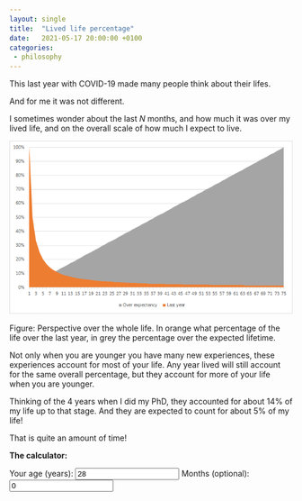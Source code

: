 ```yaml
---
layout: single
title:  "Lived life percentage"
date:   2021-05-17 20:00:00 +0100
categories: 
 - philosophy
---
```

This last year with COVID-19 made many people think about their lifes.

And for me it was not different.

I sometimes wonder about the last *N* months, and how much it was over my lived life, and on the overall scale of how much I expect to live.

![overall perspective chart](/assets/2021-05-17-life-percent/20210517_figure_overall_last_year.png)

Figure: Perspective over the whole life. In orange what percentage of the life over the last year, in grey the percentage over the expected lifetime.

Not only when you are younger you have many new experiences, these experiences account for most of your life. 
Any year lived will still account for the same overall percentage, but they account for more of your life when you are younger.

Thinking of the 4 years when I did my PhD, they accounted for about 14% of my life up to that stage.
And they are expected to count for about 5% of my life!

That is quite an amount of time!

**The calculator:**
<form>
	<div style="float:left;">
		<label for="age_years">Your age (years):</label>
		<input type="number" id="age_years" name="age_years" value="28" onchange="update_model()">
		<label for="age_months">Months (optional):</label>
		<input type="number" id="age_months" name="age_months" value="0" onchange="update_model()">
	</div>
	
	<div style="float:right;">
		<label for="period_years">Period of interest (years):</label>
		<input type="number" id="period_years" name="period_years" value="4" onchange="update_model()">
		<label for="period_months">Months (optional):</label>
		<input type="number" id="period_months" name="period_months" value="0" onchange="update_model()">
	</div>
	<div style="clear:both;">&nbsp;</div>
		
	<div style="float:left;">
		<label for="expectancy_years">Life expectancy (years):</label>
		<input type="number" id="expectancy_years" name="expectancy_years" value="75" onchange="update_model()">
	</div>  
	<div style="clear:both;">&nbsp;</div>
	
	<hr>
	
	<div style="float:left;">
		<label for="percent_until_now">Percentage until now</label>
		<input type="text" id="percent_until_now" name="percent_until_now" disabled>
		<label for="percent_lifetime">Percentage over lifetime</label>
		<input type="text" id="percent_lifetime" name="percent_lifetime" disabled>
	</div>
	<div style="clear:both;">&nbsp;</div>
</form>

<script type="text/javascript">
    function update_model() {
		var current = (parseFloat(document.getElementById("age_years").value) || 0) * 12 + (parseFloat(document.getElementById("age_months").value) || 0);
		var interest = (parseFloat(document.getElementById("period_years").value) || 0) * 12 + (parseFloat(document.getElementById("period_months").value) || 0);
		var expectancy = (parseFloat(document.getElementById("expectancy_years").value) || 0) * 12;
				
		document.getElementById("percent_until_now").value = ( Math.round(interest/current * 10000)/100 ) + "%";
		document.getElementById("percent_lifetime").value = ( Math.round(interest/expectancy * 10000)/100 ) + "%";
    }
	update_model();
</script>
